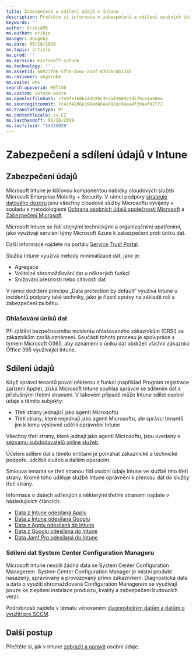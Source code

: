 ```yaml
---
title: Zabezpečení a sdílení údajů v Intune
description: Přečtěte si informace o zabezpečení a sdílení osobních údajů v Intune.
keywords: ''
author: ErikjeMS
ms.author: erikje
manager: dougeby
ms.date: 05/18/2018
ms.topic: article
ms.prod: ''
ms.service: microsoft-intune
ms.technology: ''
ms.assetid: 68921fd6-5f50-456c-a3af-83d7bc4b134b
ms.reviewer: angerobe
ms.suite: ems
search.appverid: MET150
ms.custom: intune-azure
ms.openlocfilehash: c7e9fe1b0b54d020c3b3a4368922d570c64ae8ee
ms.sourcegitcommit: 7c41f42d6e398ed46aa602ec8aaa4f39aaf92772
ms.translationtype: MT
ms.contentlocale: cs-CZ
ms.lasthandoff: 01/16/2019
ms.locfileid: "54325028"
---
```

# <a name="data-security-and-sharing-in-intune"></a>Zabezpečení a sdílení údajů v Intune


## <a name="data-security"></a>Zabezpečení údajů

Microsoft Intune je klíčovou komponentou nabídky cloudových služeb Microsoft Enterprise Mobility + Security. V rámci podpory [strategie datového dozoru](https://www.microsoft.com/en-us/TrustCenter/Security/default.aspx) jsou všechny cloudové služby Microsoftu vyvíjeny v souladu s metodologiemi [Ochrana osobních údajů společnosti Microsoft](https://www.microsoft.com/en-us/trustcenter/privacy) a [Zabezpečení Microsoft](https://www.microsoft.com/en-us/trustcenter/security/).  

Microsoft Intune se řídí stejnými technickými a organizačními opatřeními, jako využívají servisní týmy Microsoft Azure k zabezpečení proti úniku dat.

Další informace najdete na portálu [Service Trust Portal](https://www.microsoft.com/en-us/TrustCenter/stp).

Služba Intune využívá metody minimalizace dat, jako je:

- Agregace
- Volitelné shromažďování dat u některých funkcí
- Snižování přesnosti nebo citlivosti dat

V rámci dodržení principu „Data protection by default“ využívá Intune u incidentů podpory také techniky, jako je řízení správy na základě rolí a zabezpečení za běhu. 

### <a name="data-breach-reporting"></a>Ohlašování úniků dat

Při zjištění bezpečnostního incidentu ohlašovaného zákazníkům (CRSI) se zákazníkům zasílá oznámení. Součástí tohoto procesu je spolupráce s týmem Microsoft O365, aby oznámení o úniku dat obdrželi všichni zákazníci Office 365 využívající Intune.

## <a name="data-sharing"></a>Sdílení údajů

Když správci tenantů povolí některou z funkcí (například Program registrace zařízení Apple), získá Microsoft Intune souhlas správce se sdílením dat s příslušnými třetími stranami. V takovém případě může Intune sdílet osobní údaje s těmito subjekty:

- Třetí strany jednající jako agenti Microsoftu
- Třetí strany, které nejednají jako agenti Microsoftu, ale správci tenantů jim k tomu výslovně udělili oprávnění Intune

Všechny třetí strany, které jednají jako agenti Microsoftu, jsou uvedeny v [seznamu subdodavatelů online služeb](https://aka.ms/Online_Serv_Subcontractor_List).

Účelem sdílení dat s těmito entitami je pomáhat zákaznické a technické podpoře, údržbě služeb a dalším operacím.

Smlouva tenanta se třetí stranou řídí osobní údaje Intune ve službě této třetí strany. Kromě toho uděluje službě Intune oprávnění k přenosu dat do služby třetí strany.  

Informace o datech sdílených s některými třetími stranami najdete v následujících článcích:
- [Data z Intune odesílaná Applu](data-intune-sends-to-apple.md)
- [Data z Intune odesílaná Googlu](data-intune-sends-to-google.md)
- [Data z Applu odesílaná do Intune](data-apple-sends-to-intune.md)
- [Data z Googlu odesílaná do Intune](data-google-sends-to-intune.md)
- [Data Jamf Pro odesílaná do Intune](data-jamf-sends-to-intune.md)

### <a name="system-center-configuration-manager-data-sharing"></a>Sdílení dat System Center Configuration Manageru

Microsoft Intune nesdílí žádná data se System Center Configuration Managerem. System Center Configuration Manager je místní produkt nasazený, spravovaný a provozovaný přímo zákazníkem. Diagnostická data a data o využití shromažďovaná Configuration Managerem se využívají pouze ke zlepšení instalace produktu, kvality a zabezpečení budoucích verzí.

Podrobnosti najdete v tématu věnovaném [diagnostickým datům a datům o využití pro SCCM](https://docs.microsoft.com/sccm/core/plan-design/diagnostics/diagnostics-and-usage-data.md). 


## <a name="next-steps"></a>Další postup

Přečtěte si, jak v Intune [zobrazit a opravit](privacy-data-view-correct.md) osobní údaje.
